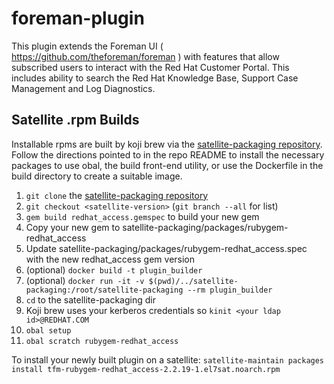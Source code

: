 foreman-plugin
==============

This plugin extends the Foreman UI  ( https://github.com/theforeman/foreman ) with features that allow subscribed users to interact with the Red Hat Customer Portal.
This includes ability to search the Red Hat Knowledge Base, Support Case Management 
and Log Diagnostics.

## Satellite .rpm Builds

Installable rpms are built by koji brew via the [satellite-packaging repository](https://gitlab.sat.engineering.redhat.com/satellite6/satellite-packaging).
Follow the directions pointed to in the repo README to install the necessary packages to use obal, the build front-end utility,
or use the Dockerfile in the build directory to create a suitable image.

1. `git clone` the [satellite-packaging repository](https://gitlab.sat.engineering.redhat.com/satellite6/satellite-packaging)
2. `git checkout <satellite-version>`  (`git branch --all` for list)
3. `gem build redhat_access.gemspec` to build your new gem
3. Copy your new gem to satellite-packaging/packages/rubygem-redhat_access
4. Update satellite-packaging/packages/rubygem-redhat_access.spec with the new redhat_access gem version
5. (optional) `docker build -t plugin_builder`
6. (optional) `docker run -it -v $(pwd)/../satellite-packaging:/root/satellite-packaging --rm plugin_builder`
7. `cd` to the satellite-packaging dir
8. Koji brew uses your kerberos credentials so `kinit <your ldap id>@REDHAT.COM`
9. `obal setup`
10. `obal scratch rubygem-redhat_access` 

To install your newly built plugin on a satellite: `satellite-maintain packages install tfm-rubygem-redhat_access-2.2.19-1.el7sat.noarch.rpm`